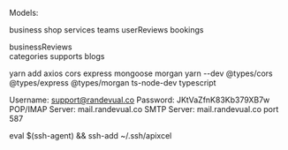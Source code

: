 Models:

business
shop
services
teams
userReviews
bookings

businessReviews                                                                                                 
categories
supports
blogs


yarn add axios cors express mongoose morgan
yarn --dev @types/cors @types/express @types/morgan ts-node-dev typescript



Username:	support@randevual.co
Password:	JKtVaZfnK83Kb379XB7w
POP/IMAP Server:	mail.randevual.co
SMTP Server:	mail.randevual.co port 587


eval $(ssh-agent) && ssh-add ~/.ssh/apixcel

